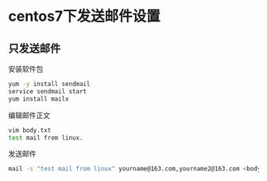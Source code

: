 # centos7下发送邮件设置
## 只发送邮件
安装软件包
```sh
yum -y install sendmail
service sendmail start
yum install mailx
```
编辑邮件正文
```sh
vim body.txt
test mail from linux.
```
发送邮件
```sh
mail -s "test mail from linux" yourname@163.com,yourname2@163.com <body.txt
```